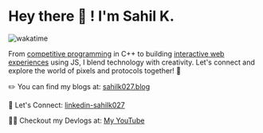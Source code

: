 #  Hey there 👋 ! I'm Sahil K.
![wakatime](https://wakatime.com/badge/user/bd368bb8-3ce0-4454-af90-46861e91e98c.svg)

From [competitive programming](https://leetcode.com/u/sahil_k_027/) in C++ to building [interactive web experiences](https://github.com/SahilK-027/0x7444ff) using JS, I blend technology with creativity. Let's connect and explore the world of pixels and protocols together! 🚀

✏️ You can find my blogs at: [sahilk027.blog](https://www.sahilk027.blog/)

🔗 Let's Connect: [linkedin-sahilk027](https://www.linkedin.com/in/sahilk027/)

🧑‍💻 Checkout my Devlogs at: [My YouTube](https://www.youtube.com/channel/UCisdjIk113VLoocWQASkgsQ)
